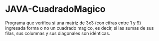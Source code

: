 # JAVA-CuadradoMagico

Programa que verifica si una matriz de 3x3 (con cifras entre 1 y 9) ingresada forma o no un cuadrado magico, es decir, si las sumas de sus filas, sus columnas y sus diagonales son idénticas.
